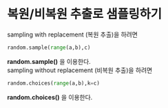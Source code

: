 <!-- @format -->

# 복원/비복원 추출로 샘플링하기

sampling with replacement (복원 추출)을 하려면

```python
random.sample(range(a,b),c)
```

**random.sample()** 을 이용한다.
<br/>
sampling without replacement (비복원 추출)을 하려면

```python
random.choices(range(a,b),k=c)
```

**random.choices()** 을 이용한다.

